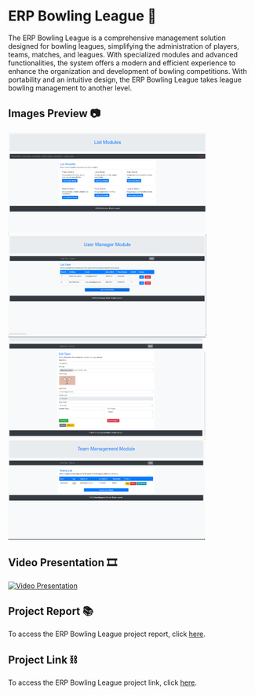 # ERP Bowling League 🎳
The ERP Bowling League is a comprehensive management solution designed for bowling leagues, simplifying the administration of players, teams, matches, and leagues. With specialized modules and advanced functionalities, the system offers a modern and efficient experience to enhance the organization and development of bowling competitions. With portability and an intuitive design, the ERP Bowling League takes league bowling management to another level.

## Images Preview 📷
<div class="carousel-container">
    <div class="carousel-slide">
        <img src="https://github.com/PolNie/ERP-Bowling-League-Management/blob/main/img/image.png" height="205">
        <img src="https://github.com/PolNie/ERP-Bowling-League-Management/blob/main/img/image2.png" height="205">
        <img src="https://github.com/PolNie/ERP-Bowling-League-Management/blob/main/img/image3.png" height="205">
        <img src="https://github.com/PolNie/ERP-Bowling-League-Management/blob/main/img/image4.png" height="205">
    </div>
</div>

## Video Presentation 🎞
[![Video Presentation](https://img.youtube.com/vi/2DPTtsAco_o/0.jpg)](https://youtu.be/2DPTtsAco_o)

## Project Report 📚
To access the ERP Bowling League project report, click [here](https://docs.google.com/document/d/1yi0YyKdvMQGsrdw_vcsXQHrbpXQbtf0QVj99rGNSWU0).

## Project Link ⛓
To access the ERP Bowling League project link, click [here](https://gitlab.com/rodo.leon.marc/projecte-2/-/tree/master?ref_type=heads).
